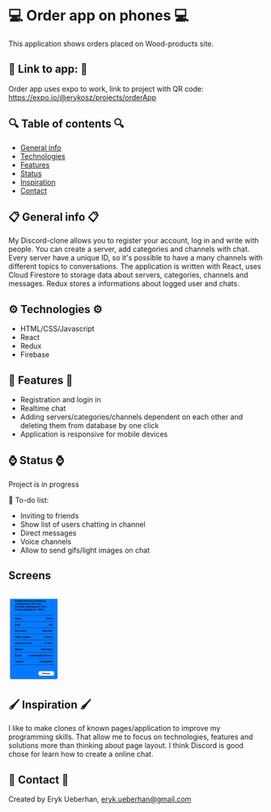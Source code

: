 # 💻 Order app on phones 💻 
This application shows orders placed on Wood-products site.

## 💢 Link to app: 💢
Order app uses expo to work, link to project with QR code: https://expo.io/@erykosz/projects/orderApp

## 🔍 Table of contents 🔍
* [General info](#general-info)
* [Technologies](#technologies)
* [Features](#features)
* [Status](#status)
* [Inspiration](#inspiration)
* [Contact](#contact)


## 📋 General info 📋
My Discord-clone allows you to register your account, log in and write with people. You can create a server, add categories and channels with chat.
Every server have a unique ID, so it's possible to have a many channels with different topics to conversations.
The application is written with React, uses Cloud Firestore to storage data about servers, categories, channels and messages.
Redux stores a informations about logged user and chats.

## ⚙️ Technologies ⚙️
* HTML/CSS/Javascript
* React
* Redux
* Firebase

## 🚀 Features 🚀
* Registration and login in
* Realtime chat
* Adding servers/categories/channels dependent on each other and deleting them from database by one click
* Application is responsive for mobile devices

## ⌚️ Status ⌚️
Project is in progress

🔧 To-do list:
* Inviting to friends
* Show list of users chatting in channel
* Direct messages
* Voice channels
* Allow to send gifs/light images on chat

## Screens
<img src='Screenshots/3.png' width='100'>

## 🖌 Inspiration 🖌
I like to make clones of known pages/application to improve my programming skills.
That allow me to focus on technologies, features and solutions more than thinking about page layout.
I think Discord is good chose for learn how to create a online chat.

## 📧 Contact 📧
Created by Eryk Ueberhan,
eryk.ueberhan@gmail.com
